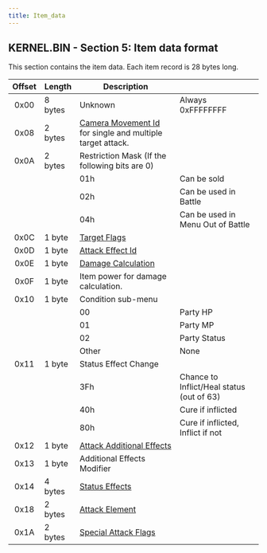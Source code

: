 ```yaml
---
title: Item_data
---
```


## KERNEL.BIN - Section 5: Item data format

This section contains the item data. Each item record is 28 bytes long.

| Offset | Length | Description |  |
|:--:|----|----|----|
| 0x00 | 8 bytes | Unknown | Always 0xFFFFFFFF |
| 0x08 | 2 bytes | [Camera Movement Id](Battle/Camera_Movement_Id_List.md) for single and multiple target attack. |  |
| 0x0A | 2 bytes | Restriction Mask (If the following bits are 0) |  |
|   |  | 01h | Can be sold |
|  |  | 02h | Can be used in Battle |
|  |  | 04h | Can be used in Menu Out of Battle |
| 0x0C | 1 byte | [Target Flags](Battle/Targeting_Data.md) |  |
| 0x0D | 1 byte | [Attack Effect Id](Battle/Attack_Effect_Id_List.md) |  |
| 0x0E | 1 byte | [Damage Calculation](Battle/Damage_Calculation.md) |  |
| 0x0F | 1 byte | Item power for damage calculation. |  |
| 0x10 | 1 byte | Condition sub-menu |  |
|   |  | 00 | Party HP |
|  |  | 01 | Party MP |
|  |  | 02 | Party Status |
|  |  | Other | None |
| 0x11 | 1 byte | Status Effect Change |  |
|   |  | 3Fh | Chance to Inflict/Heal status (out of 63) |
|  |  | 40h | Cure if inflicted |
|  |  | 80h | Cure if inflicted, Inflict if not |
| 0x12 | 1 byte | [Attack Additional Effects](Battle/Attack_Special_Effects.md) |  |
| 0x13 | 1 byte | Additional Effects Modifier |  |
| 0x14 | 4 bytes | [Status Effects](Battle/Status_Effects.md) |  |
| 0x18 | 2 bytes | [Attack Element](Battle/Elemental_Data.md) |  |
| 0x1A | 2 bytes | [Special Attack Flags](Battle/Special_Attack_Flags.md) |  |
